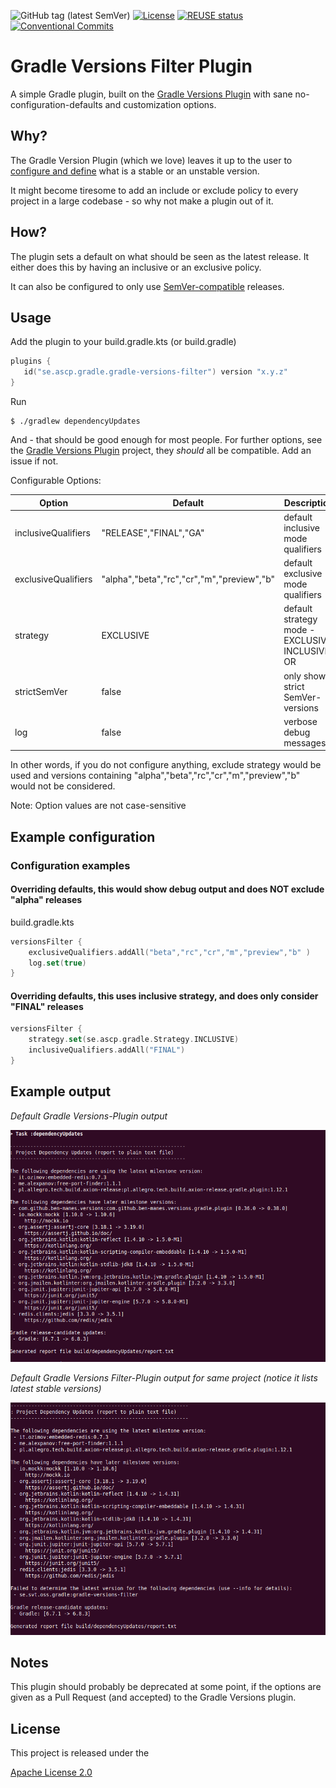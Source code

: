 ![GitHub tag (latest SemVer)](https://img.shields.io/github/v/tag/jandersson-svt/gradle-versions-filter-plugin)
[![License](https://img.shields.io/badge/License-Apache%202.0-blue.svg)](https://opensource.org/licenses/Apache-2.0)
[![REUSE status](https://api.reuse.software/badge/github.com/fsfe/reuse-tool)](https://api.reuse.software/info/github.com/fsfe/reuse-tool) 
[![Conventional Commits](https://img.shields.io/badge/Conventional%20Commits-1.0.0-yellow.svg)](https://conventionalcommits.org)

# Gradle Versions Filter Plugin

A simple Gradle plugin, built on the [Gradle Versions Plugin](https://github.com/ben-manes/gradle-versions-plugin) with sane no-configuration-defaults and customization options.


## Why?

The Gradle Version Plugin (which we love) leaves it up to the user to [configure and define](https://github.com/ben-manes/gradle-versions-plugin#revisions) what is a stable or an unstable version.

It might become tiresome to add an include or exclude policy to every project in a large codebase - so why not make a plugin out of it.

## How?

The plugin sets a default on what should be seen as the latest release. 
It either does this by having an inclusive or an exclusive policy.

It can also be configured to only use [SemVer-compatible](https://semver.org/) releases.

## Usage

Add the plugin to your build.gradle.kts (or build.gradle)

```kotlin
plugins {
   id("se.ascp.gradle.gradle-versions-filter") version "x.y.z"
}
```

Run

```shell
$ ./gradlew dependencyUpdates
```

And - that should be good enough for most people. For further options, see the [Gradle Versions Plugin](https://github.com/ben-manes/gradle-versions-plugin) project, they *should* all be compatible.
Add an issue if not.


Configurable Options:

| Option              | Default                                    | Description                                      |
|---------------------|--------------------------------------------|--------------------------------------------------|
| inclusiveQualifiers | "RELEASE","FINAL","GA"                     | default inclusive mode qualifiers                |
| exclusiveQualifiers | "alpha","beta","rc","cr","m","preview","b" | default exclusive mode qualifiers                |
| strategy            | EXCLUSIVE                                  | default strategy mode - EXCLUSIVE, INCLUSIVE, OR |
| strictSemVer        | false                                      | only show strict SemVer-versions                 |
| log                 | false                                      | verbose debug messages                           |

In other words, if you do not configure anything, exclude strategy would be used and versions containing "alpha","beta","rc","cr","m","preview","b" would not be considered.

Note: Option values are not case-sensitive

## Example configuration 


### Configuration examples

#### Overriding defaults, this would show debug output and does NOT exclude "alpha" releases
build.gradle.kts
```kotlin
versionsFilter {
    exclusiveQualifiers.addAll("beta","rc","cr","m","preview","b" )
    log.set(true)
}
```

#### Overriding defaults, this uses inclusive strategy, and does only consider "FINAL" releases
```kotlin
versionsFilter {
    strategy.set(se.ascp.gradle.Strategy.INCLUSIVE)
    inclusiveQualifiers.addAll("FINAL")
}
```
## Example output


_Default Gradle Versions-Plugin output_ 

![](<./img/gradleversionsplugin.png>)


_Default Gradle Versions Filter-Plugin output for same project (notice it lists latest stable versions)_

![](<./img/gradleversionsfilterplugin.png>)


## Notes

This plugin should probably be deprecated at some point, if the options are given as a Pull Request (and accepted) to the Gradle Versions plugin.

## License

This project is released under the 

[Apache License 2.0](LICENSE)




